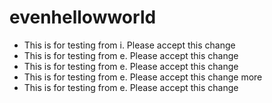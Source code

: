 # evenhellowworld
* This is for testing from i. Please accept this change
* This is for testing from e. Please accept this change
* This is for testing from e. Please accept this change
* This is for testing from e. Please accept this change
more
* This is for testing from e. Please accept this change
